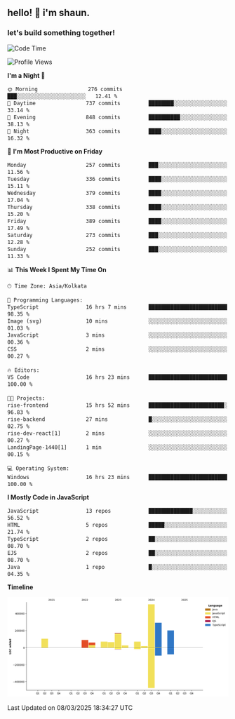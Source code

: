 ## hello! 👋 i'm shaun. 
### let's build something together!
<!--START_SECTION:waka-->
![Code Time](http://img.shields.io/badge/Code%20Time-36%20hrs%2012%20mins-blue)

![Profile Views](http://img.shields.io/badge/Profile%20Views-0-blue)

**I'm a Night 🦉** 

```text
🌞 Morning                276 commits         ███░░░░░░░░░░░░░░░░░░░░░░   12.41 % 
🌆 Daytime                737 commits         ████████░░░░░░░░░░░░░░░░░   33.14 % 
🌃 Evening                848 commits         ██████████░░░░░░░░░░░░░░░   38.13 % 
🌙 Night                  363 commits         ████░░░░░░░░░░░░░░░░░░░░░   16.32 % 
```
📅 **I'm Most Productive on Friday** 

```text
Monday                   257 commits         ███░░░░░░░░░░░░░░░░░░░░░░   11.56 % 
Tuesday                  336 commits         ████░░░░░░░░░░░░░░░░░░░░░   15.11 % 
Wednesday                379 commits         ████░░░░░░░░░░░░░░░░░░░░░   17.04 % 
Thursday                 338 commits         ████░░░░░░░░░░░░░░░░░░░░░   15.20 % 
Friday                   389 commits         ████░░░░░░░░░░░░░░░░░░░░░   17.49 % 
Saturday                 273 commits         ███░░░░░░░░░░░░░░░░░░░░░░   12.28 % 
Sunday                   252 commits         ███░░░░░░░░░░░░░░░░░░░░░░   11.33 % 
```


📊 **This Week I Spent My Time On** 

```text
🕑︎ Time Zone: Asia/Kolkata

💬 Programming Languages: 
TypeScript               16 hrs 7 mins       █████████████████████████   98.35 % 
Image (svg)              10 mins             ░░░░░░░░░░░░░░░░░░░░░░░░░   01.03 % 
JavaScript               3 mins              ░░░░░░░░░░░░░░░░░░░░░░░░░   00.36 % 
CSS                      2 mins              ░░░░░░░░░░░░░░░░░░░░░░░░░   00.27 % 

🔥 Editors: 
VS Code                  16 hrs 23 mins      █████████████████████████   100.00 % 

🐱‍💻 Projects: 
rise-frontend            15 hrs 52 mins      ████████████████████████░   96.83 % 
rise-backend             27 mins             █░░░░░░░░░░░░░░░░░░░░░░░░   02.75 % 
rise-dev-react[1]        2 mins              ░░░░░░░░░░░░░░░░░░░░░░░░░   00.27 % 
LandingPage-1440[1]      1 min               ░░░░░░░░░░░░░░░░░░░░░░░░░   00.15 % 

💻 Operating System: 
Windows                  16 hrs 23 mins      █████████████████████████   100.00 % 
```

**I Mostly Code in JavaScript** 

```text
JavaScript               13 repos            ██████████████░░░░░░░░░░░   56.52 % 
HTML                     5 repos             █████░░░░░░░░░░░░░░░░░░░░   21.74 % 
TypeScript               2 repos             ██░░░░░░░░░░░░░░░░░░░░░░░   08.70 % 
EJS                      2 repos             ██░░░░░░░░░░░░░░░░░░░░░░░   08.70 % 
Java                     1 repo              █░░░░░░░░░░░░░░░░░░░░░░░░   04.35 % 
```



**Timeline**

![Lines of Code chart](https://raw.githubusercontent.com/ShaunDaniel/ShaunDaniel/main/assets/bar_graph.png)


 Last Updated on 08/03/2025 18:34:27 UTC
<!--END_SECTION:waka-->
